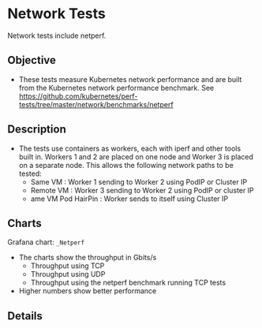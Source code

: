 # Network Tests

Network tests include netperf.

## Objective

* These tests measure Kubernetes network performance and are built from the Kubernetes network performance benchmark. See <https://github.com/kubernetes/perf-tests/tree/master/network/benchmarks/netperf>

## Description

* The tests use containers as workers, each with iperf and other tools built in. Workers 1 and 2 are placed on one node and Worker 3 is placed on a separate node. This allows the following network paths to be tested:
  * Same VM : Worker 1 sending to Worker 2 using PodIP or Cluster IP
  * Remote VM : Worker 3 sending to Worker 2 using PodIP or cluster IP
  * ame VM Pod HairPin : Worker sends to itself using Cluster IP

## Charts

Grafana chart:  `_Netperf`

* The charts show the throughput in Gbits/s
  * Throughput using TCP
  * Throughput using UDP
  * Throughput using the netperf benchmark running TCP tests
* Higher numbers show better performance

## Details
